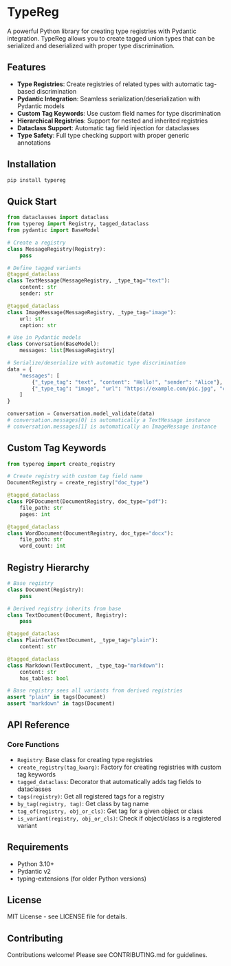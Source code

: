 # TypeReg

A powerful Python library for creating type registries with Pydantic integration. TypeReg allows you to create tagged union types that can be serialized and deserialized with proper type discrimination.

## Features

- **Type Registries**: Create registries of related types with automatic tag-based discrimination
- **Pydantic Integration**: Seamless serialization/deserialization with Pydantic models
- **Custom Tag Keywords**: Use custom field names for type discrimination
- **Hierarchical Registries**: Support for nested and inherited registries
- **Dataclass Support**: Automatic tag field injection for dataclasses
- **Type Safety**: Full type checking support with proper generic annotations

## Installation

```bash
pip install typereg
```

## Quick Start

```python
from dataclasses import dataclass
from typereg import Registry, tagged_dataclass
from pydantic import BaseModel

# Create a registry
class MessageRegistry(Registry):
    pass

# Define tagged variants
@tagged_dataclass
class TextMessage(MessageRegistry, _type_tag="text"):
    content: str
    sender: str

@tagged_dataclass  
class ImageMessage(MessageRegistry, _type_tag="image"):
    url: str
    caption: str

# Use in Pydantic models
class Conversation(BaseModel):
    messages: list[MessageRegistry]

# Serialize/deserialize with automatic type discrimination
data = {
    "messages": [
        {"_type_tag": "text", "content": "Hello!", "sender": "Alice"},
        {"_type_tag": "image", "url": "https://example.com/pic.jpg", "caption": "Sunset"}
    ]
}

conversation = Conversation.model_validate(data)
# conversation.messages[0] is automatically a TextMessage instance
# conversation.messages[1] is automatically an ImageMessage instance
```

## Custom Tag Keywords

```python
from typereg import create_registry

# Create registry with custom tag field name
DocumentRegistry = create_registry("doc_type")

@tagged_dataclass
class PDFDocument(DocumentRegistry, doc_type="pdf"):
    file_path: str
    pages: int

@tagged_dataclass
class WordDocument(DocumentRegistry, doc_type="docx"):
    file_path: str
    word_count: int
```

## Registry Hierarchy

```python
# Base registry
class Document(Registry):
    pass

# Derived registry inherits from base
class TextDocument(Document, Registry):
    pass

@tagged_dataclass
class PlainText(TextDocument, _type_tag="plain"):
    content: str

@tagged_dataclass  
class Markdown(TextDocument, _type_tag="markdown"):
    content: str
    has_tables: bool

# Base registry sees all variants from derived registries
assert "plain" in tags(Document)
assert "markdown" in tags(Document)
```

## API Reference

### Core Functions

- `Registry`: Base class for creating type registries
- `create_registry(tag_kwarg)`: Factory for creating registries with custom tag keywords
- `tagged_dataclass`: Decorator that automatically adds tag fields to dataclasses
- `tags(registry)`: Get all registered tags for a registry
- `by_tag(registry, tag)`: Get class by tag name
- `tag_of(registry, obj_or_cls)`: Get tag for a given object or class
- `is_variant(registry, obj_or_cls)`: Check if object/class is a registered variant

## Requirements

- Python 3.10+
- Pydantic v2
- typing-extensions (for older Python versions)

## License

MIT License - see LICENSE file for details.

## Contributing

Contributions welcome! Please see CONTRIBUTING.md for guidelines.
